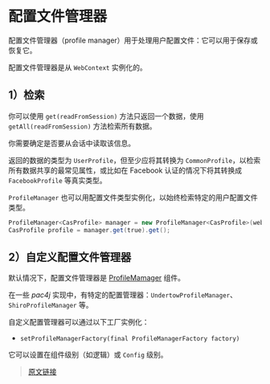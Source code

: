 # 配置文件管理器

配置文件管理器（profile manager）用于处理用户配置文件：它可以用于保存或恢复它。

配置文件管理器是从 `WebContext` 实例化的。

## 1）检索

你可以使用 `get(readFromSession)` 方法只返回一个数据，使用 `getAll(readFromSession)` 方法检索所有数据。

你需要确定是否要从会话中读取该信息。

返回的数据的类型为 `UserProfile`，但至少应将其转换为 `CommonProfile`，以检索所有数据共享的最常见属性，或比如在 Facebook 认证的情况下将其转换成 `FacebookProfile` 等真实类型。

`ProfileManager` 也可以用配置文件类型实例化，以始终检索特定的用户配置文件类型。

```java
ProfileManager<CasProfile> manager = new ProfileManager<CasProfile>(webContext)
CasProfile profile = manager.get(true​​).get();
```

## 2）自定义配置文件管理器

默认情况下，配置文件管理器是 [ProfileMamager](https://github.com/pac4j/pac4j/blob/master/pac4j-core/src/main/java/org/pac4j/core/profile/ProfileManager.java) 组件。

在一些 *pac4j* 实现中，有特定的配置管理器：`UndertowProfileManager`、`ShiroProfileManager` 等。

自定义配置管理器可以通过以下工厂实例化：

- `setProfileManagerFactory(final ProfileManagerFactory factory)`

它可以设置在组件级别（如逻辑）或 `Config` 级别。

> [原文链接](https://www.pac4j.org/4.5.x/docs/profile-manager.html)